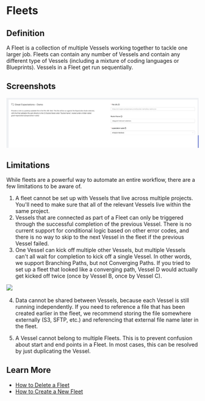 # Fleets

## Definition

A Fleet is a collection of multiple Vessels working together to tackle one larger job. Fleets can contain any number of Vessels and contain any different type of Vessels \(including a mixture of coding languages or Blueprints\). Vessels in a Fleet get run sequentially.

## Screenshots

![](../.gitbook/assets/image%20%2872%29.png)

## **Limitations**

While fleets are a powerful way to automate an entire workflow, there are a few limitations to be aware of.

1. A fleet cannot be set up with Vessels that live across multiple projects. You'll need to make sure that all of the relevant Vessels live within the same project.
2. Vessels that are connected as part of a Fleet can only be triggered through the successful completion of the previous Vessel. There is no current support for conditional logic based on other error codes, and there is no way to skip to the next Vessel in the fleet if the previous Vessel failed.
3. One Vessel can kick off multiple other Vessels, but multiple Vessels can't all wait for completion to kick off a single Vessel. In other words, we support Branching Paths, but not Converging Paths.  If you tried to set up a fleet that looked like a converging path, Vessel D would actually get kicked off twice \(once by Vessel B, once by Vessel C\).

![](https://downloads.intercomcdn.com/i/o/164737155/50f9237b20a33a4d5e7fa2ea/paths.png)

4. Data cannot be shared between Vessels, because each Vessel is still running independently. If you need to reference a file that has been created earlier in the fleet, we recommend storing the file somewhere externally \(S3, SFTP, etc.\) and referencing that external file name later in the fleet.

5. A Vessel cannot belong to multiple Fleets. This is to prevent confusion about start and end points in a Fleet. In most cases, this can be resolved by just duplicating the Vessel.

## Learn More

* [How to Delete a Fleet](../how-tos/fleets/how-to-delete-a-fleet.md)
* [How to Create a New Fleet](../how-tos/fleets/how-to-create-a-new-fleet.md)

